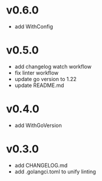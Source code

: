 # v0.6.0
- add WithConfig

# v0.5.0
- add changelog watch workflow
- fix linter workflow
- update go version to 1.22
- update README.md

# v0.4.0
- add WithGoVersion

# v0.3.0
- add CHANGELOG.md
- add .golangci.toml to unify linting
